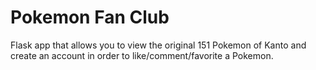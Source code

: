 # Pokemon Fan Club
Flask app that allows you to view the original 151 Pokemon of Kanto and create an account in order to like/comment/favorite a Pokemon. 
